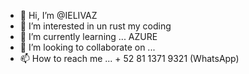 - 👋 Hi, I’m @IELIVAZ
- 👀 I’m interested in un rust my coding 
- 🌱 I’m currently learning ... AZURE
- 💞️ I’m looking to collaborate on ...
- 📫 How to reach me ... + 52 81 1371 9321 (WhatsApp)

<!---
IELIVAZ/IELIVAZ is a ✨ special ✨ repository because its `README.md` (this file) appears on your GitHub profile.
You can click the Preview link to take a look at your changes.
--->
